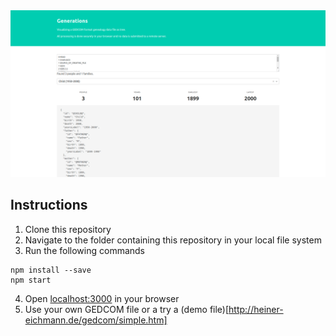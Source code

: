 <img src="./images/screenshot.png"/>

## Instructions

1. Clone this repository
2. Navigate to the folder containing this repository in your local file system
3. Run the following commands

```
npm install --save
npm start
```
4. Open [localhost:3000](http://localhost:3000) in your browser
5. Use your own GEDCOM file or a try a (demo file)[http://heiner-eichmann.de/gedcom/simple.htm]
